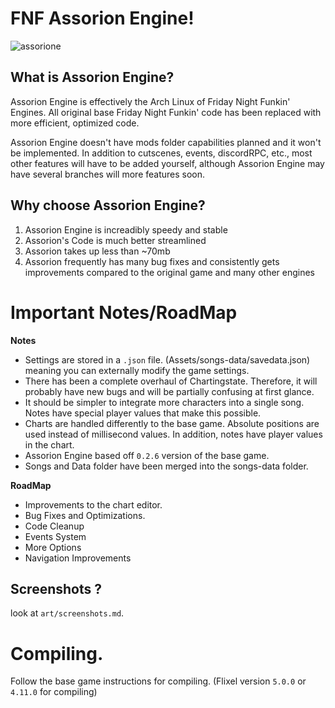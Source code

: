 # FNF Assorion Engine!

![assorione](https://github.com/Legendary-Candice-Joe/Funkin-MKG/assets/105545224/1aa06d38-37e1-4ea6-b9cd-d02593299930)

## What is Assorion Engine?

Assorion Engine is effectively the Arch Linux of Friday Night Funkin' Engines. 
All original base Friday Night Funkin' code has been replaced with more efficient, optimized code. 

Assorion Engine doesn't have mods folder capabilities planned and it won't be implemented. 
In addition to cutscenes, events, discordRPC, etc., most other features will have to be added yourself, 
although Assorion Engine may have several branches will more features soon.

## Why choose Assorion Engine?

1. Assorion Engine is increadibly speedy and stable
2. Assorion's Code is much better streamlined
3. Assorion takes up less than ~70mb
4. Assorion frequently has many bug fixes and consistently gets improvements compared to the original game and many other engines

# Important Notes/RoadMap 

  **Notes**   
-	Settings are stored in a `.json` file. (Assets/songs-data/savedata.json) meaning you can externally modify the game settings.
-	There has been a complete overhaul of Chartingstate. Therefore, it will probably have new bugs and will be partially confusing at first glance.
-	It should be simpler to integrate more characters into a single song. Notes have special player values that make this possible.
-	Charts are handled differently to the base game. Absolute positions are used instead of millisecond values. In addition, notes have player values in the chart.
-	Assorion Engine based off `0.2.6` version of the base game. 
-	Songs and Data folder have been merged into the songs-data folder.
  
 **RoadMap**
-	Improvements to the chart editor.
-	Bug Fixes and Optimizations.
-	Code Cleanup
-	Events System
-	More Options
-	Navigation Improvements


## Screenshots ?

look at `art/screenshots.md`.

# Compiling.

Follow the base game instructions for compiling. (Flixel version `5.0.0` or `4.11.0` for compiling)
